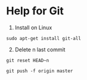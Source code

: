 Help for Git
============

1. Install on Linux

`sudo apt-get install git-all`

2. Delete n last commit

`git reset HEAD~n`

`git push -f origin master`
